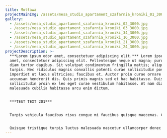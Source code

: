 ```yaml
---
title: Motława
projectMainImg: /assets/mesa_studio_apartament_szafarnia_kroniki_01_3000.jpg
gallery:
  - /assets/mesa_studio_apartament_szafarnia_kroniki_02_3000.jpg
  - /assets/mesa_studio_apartament_szafarnia_kroniki_03_3000.jpg
  - /assets/mesa_studio_apartament_szafarnia_kroniki_34_3000.jpg
  - /assets/mesa_studio_apartament_szafarnia_kroniki_16_3000.jpg
  - /assets/mesa_studio_apartament_szafarnia_kroniki_21_3000.jpg
  - /assets/mesa_studio_apartament_szafarnia_kroniki_24_3000.jpg
projectDescription: >-
  ***Lorem ipsum odor amet, consectetuer adipiscing elit.*** Lorem ipsum odor
  amet, consectetuer adipiscing elit. Pellentesque neque ut magna; purus tempor
  diam tortor dapibus. Sit volutpat condimentum fringilla mattis; aliquam
  turpis. Nec ridiculus magnis convallis potenti curae sollicitudin posuere. Id
  imperdiet ut lacus ultricies; faucibus et. Auctor proin curae ornare quis
  accumsan hendrerit dis. Quis primis magnis sed et hac habitasse. Duis
  sollicitudin proin ex leo eget curae vestibulum habitasse. At nam diam auctor
  malesuada cubilia habitasse arcu enim dictum.


  ***TEST TEXT 201***


  Turpis vehicula faucibus risus congue mi faucibus quisque maecenas. Cursus faucibus sit non sagittis placerat. Nullam amet sit posuere; sollicitudin ad nam vehicula. Viverra massa interdum semper habitant quis. Varius blandit morbi auctor proin urna. Proin suspendisse potenti euismod; per integer imperdiet molestie. Et vulputate scelerisque bibendum curabitur dapibus curabitur. Nullam porta per proin vehicula id.


  Quisque tristique turpis luctus malesuada nascetur ullamcorper donec taciti. Suscipit quisque litora sodales dapibus a est condimentum molestie facilisis. Conubia malesuada vivamus; fusce tempus augue mattis. Aptent ultrices enim neque, tempor tempor venenatis per. Facilisis justo libero dolor per malesuada. Hendrerit netus in tortor ipsum nullam cubilia. Suscipit tristique venenatis mus tincidunt integer euismod posuere vitae. Curabitur suspendisse bibendum ligula accumsan per. Lacinia faucibus imperdiet; eget convallis vehicula feugiat.
---
```

